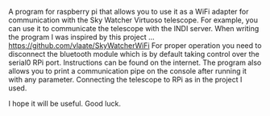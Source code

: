 A program for raspberry pi that allows you to use it as a WiFi adapter for communication with the Sky Watcher Virtuoso telescope. For example, you can use it to communicate the telescope with the INDI server. When writing the program I was inspired by this project ... https://github.com/vlaate/SkyWatcherWiFi
For proper operation you need to disconnect the bluetooth module which is by default taking control over the serial0 RPi port. Instructions can be found on the internet. The program also allows you to print a communication pipe on the console after running it with any parameter. Connecting the telescope to RPi as in the project I used. 

I hope it will be useful. Good luck.
